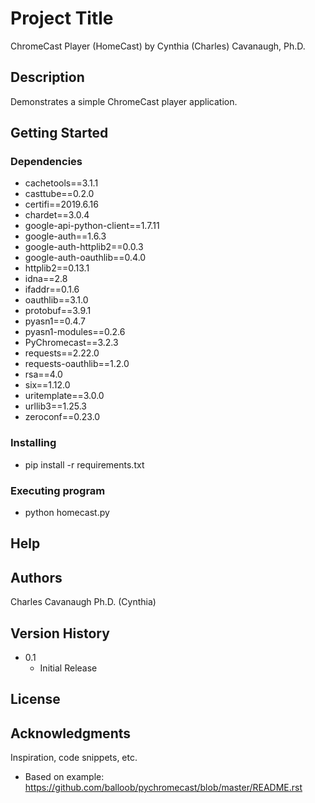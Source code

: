 # Project Title

ChromeCast Player (HomeCast)
by Cynthia (Charles) Cavanaugh, Ph.D.

## Description

Demonstrates a simple ChromeCast player application.

## Getting Started

### Dependencies

* cachetools==3.1.1
* casttube==0.2.0
* certifi==2019.6.16
* chardet==3.0.4
* google-api-python-client==1.7.11
* google-auth==1.6.3
* google-auth-httplib2==0.0.3
* google-auth-oauthlib==0.4.0
* httplib2==0.13.1
* idna==2.8
* ifaddr==0.1.6
* oauthlib==3.1.0
* protobuf==3.9.1
* pyasn1==0.4.7
* pyasn1-modules==0.2.6
* PyChromecast==3.2.3
* requests==2.22.0
* requests-oauthlib==1.2.0
* rsa==4.0
* six==1.12.0
* uritemplate==3.0.0
* urllib3==1.25.3
* zeroconf==0.23.0



### Installing

* pip install -r requirements.txt

### Executing program

* python homecast.py


## Help

## Authors

Charles Cavanaugh Ph.D. (Cynthia)

## Version History

* 0.1
    * Initial Release

## License

## Acknowledgments

Inspiration, code snippets, etc.
* Based on example: https://github.com/balloob/pychromecast/blob/master/README.rst

